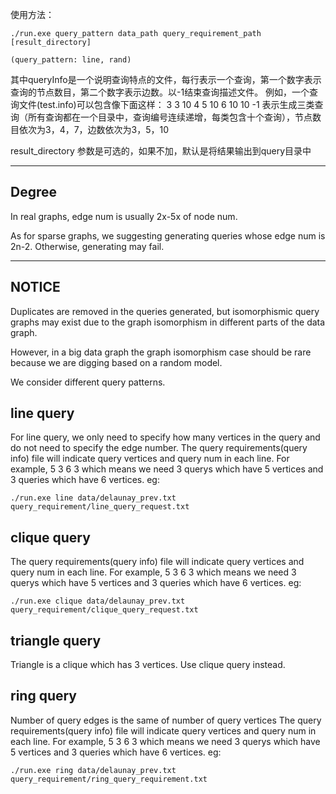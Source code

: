 使用方法：


	./run.exe query_pattern data_path query_requirement_path [result_directory]

	(query_pattern: line, rand)


其中queryInfo是一个说明查询特点的文件，每行表示一个查询，第一个数字表示查询的节点数目，第二个数字表示边数。以-1结束查询描述文件。
例如，一个查询文件(test.info)可以包含像下面这样：
3 3 10
4 5 10
6 10 10
-1
表示生成三类查询（所有查询都在一个目录中，查询编号连续递增，每类包含十个查询），节点数目依次为3，4，7，边数依次为3，5，10

result_directory 参数是可选的，如果不加，默认是将结果输出到query目录中

---

## Degree

In real graphs, edge num is usually 2x-5x of node num.

As for sparse graphs, we suggesting generating queries whose edge num is 2n-2.
Otherwise, generating may fail.

---

## NOTICE

Duplicates are removed in the queries generated, but isomorphismic query graphs may exist due to the graph isomorphism in different parts of the data graph.

However, in a big data graph the graph isomorphism case should be rare because we are digging based on a random model.


We consider different query patterns.
## line query
For line query, we only need to specify how many vertices in the query and do not need to specify the edge number. The query requirements(query info) file will indicate query vertices and query num in each line.
For example,
5 3
6 3
which means we need 3 querys which have 5 vertices and 3 queries which have 6 vertices.
eg:

	./run.exe line data/delaunay_prev.txt query_requirement/line_query_request.txt

## clique query
The query requirements(query info) file will indicate query vertices and query num in each line.
For example,
5 3
6 3
which means we need 3 querys which have 5 vertices and 3 queries which have 6 vertices.
eg:

	./run.exe clique data/delaunay_prev.txt query_requirement/clique_query_request.txt

## triangle query
Triangle is a clique which has 3 vertices.
Use clique query instead.

## ring query
Number of query edges is the same of number of query vertices
The query requirements(query info) file will indicate query vertices and query num in each line.
For example,
5 3
6 3
which means we need 3 querys which have 5 vertices and 3 queries which have 6 vertices.
eg:

	./run.exe ring data/delaunay_prev.txt query_requirement/ring_query_requirement.txt